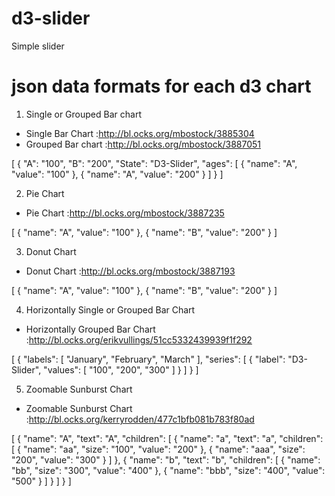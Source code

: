 # d3-slider
Simple slider

# json data formats for each d3 chart

1) Single or Grouped Bar chart
 * Single Bar Chart :http://bl.ocks.org/mbostock/3885304
 * Grouped Bar chart :http://bl.ocks.org/mbostock/3887051
 
[
    {
        "A": "100",
        "B": "200",
        "State": "D3-Slider",
        "ages": [
            {
                "name": "A",
                "value": "100"
            },
            {
                "name": "A",
                "value": "200"
            }
        ]
    }
]

2) Pie Chart
 * Pie Chart :http://bl.ocks.org/mbostock/3887235
 
[
    {
        "name": "A",
        "value": "100"
    },
    {
        "name": "B",
        "value": "200"
    }
]

3) Donut Chart
 * Donut Chart :http://bl.ocks.org/mbostock/3887193
 
[
    {
        "name": "A",
        "value": "100"
    },
    {
        "name": "B",
        "value": "200"
    }
]

4) Horizontally Single or Grouped Bar Chart
 * Horizontally Grouped Bar Chart :http://bl.ocks.org/erikvullings/51cc5332439939f1f292
 
[
    {
        "labels": [
            "January",
            "February",
            "March"
        ],
        "series": [
            {
                "label": "D3-Slider",
                "values": [
                    "100",
                    "200",
                    "300"
                ]
            }
        ]
    }
]

5) Zoomable Sunburst Chart
 * Zoomable Sunburst Chart :http://bl.ocks.org/kerryrodden/477c1bfb081b783f80ad
 
[
    {
        "name": "A",
        "text": "A",
        "children": [
            {
                "name": "a",
                "text": "a",
                "children": [
                    {
                        "name": "aa",
                        "size": "100",
                        "value": "200"
                    },
                    {
                        "name": "aaa",
                        "size": "200",
                        "value": "300"
                    }
                ]
            },
            {
                "name": "b",
                "text": "b",
                "children": [
                    {
                        "name": "bb",
                        "size": "300",
                        "value": "400"
                    },
                    {
                        "name": "bbb",
                        "size": "400",
                        "value": "500"
                    }
                ]
            }
        ]
    }
]
